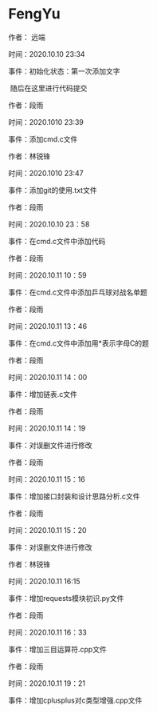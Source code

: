 # FengYu
作者： 远端

时间：2020.10.10 23:34 

事件：初始化状态：第一次添加文字

​                                   随后在这里进行代码提交 



作者：段雨

时间：2020.1010 23:39

事件：添加cmd.c文件



作者：林锐锋

时间：2020.1010 23:47

事件：添加git的使用.txt文件





作者：段雨

时间：2020.10.10 23：58

事件：在cmd.c文件中添加代码



作者：段雨

时间：2020.10.11 10：59

事件：在cmd.c文件中添加乒乓球对战名单题



作者：段雨

时间：2020.10.11 13：46

事件：在cmd.c文件中添加用*表示字母C的题



作者：段雨

时间：2020.10.11 14：00

事件：增加链表.c文件



作者：段雨

时间：2020.10.11 14：19

事件：对误删文件进行修改




作者：段雨

时间：2020.10.11 15：16

事件：增加接口封装和设计思路分析.c文件



作者：段雨

时间：2020.10.11 15：20

事件：对误删文件进行修改



作者：林锐锋

时间：2020.10.11 16:15

事件：增加requests模块初识.py文件




作者：段雨

时间：2020.10.11 16：33

事件：增加三目运算符.cpp文件



作者：段雨

时间：2020.10.11 19：21

事件：增加cplusplus对c类型增强.cpp文件
